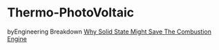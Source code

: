 # Thermo-PhotoVoltaic
byEngineering Breakdown [Why Solid State Might Save The Combustion Engine](https://youtu.be/zwwmfDIdZok)
